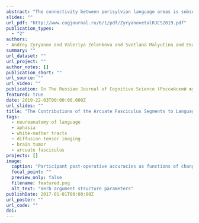 ```yaml
---
abstract: "The connectivity between perisylvian language areas is subserved by the three segments of the arcuate fasciculus (AF): the long segment (AFlong), connecting posterior temporal and inferior frontal areas, and anterior and posterior segments (AFant, AFpost), connecting the inferior parietal lobule to inferior frontal and posterior temporal areas, respectively. Damage to the AFlong induces conduction aphasia, which manifests itself in impaired repetition likely due to a deficit in sensorimotor integration in speech. However, systematic investigations of the specific contributions of the three AF segments to language processing are lacking. The current study addressed the roles of these white-matter tracts in language production and comprehension at word and sentence levels. We found that lower volume of the AFlong following neurosurgery was associated with a greater deficit in language repetition, consistent with the tract’s role in sensorimotor integration in speech. Furthermore, we found that a postoperative decrease in AFlong volume was associated with lower postoperative sentence comprehension abilities. We did not observe any relation between postoperative decreases of the AFant and AFpost volumes, and language deficits. One plausible explanation is that these tracts are not critical for language processing, while the functions they underlie in healthy speakers demonstrate a greater capacity for reorganization during slow brain tumor growth, as opposed to those carried out by the AFlong."
slides: ""
url_pdf: "http://www.cogjournal.ru/6/1/pdf/ZyryanovetalRJCS2019.pdf"
publication_types:
  - "2"
authors: 
- Andrey Zyryanov and Valeriya Zelenkova and Svetlana Malyutina and Ekaterina Stupina and Viktor Karpychev and Elisaveta Gordeyeva and Valeriya Zhirnova and Anna Artemova and Valeriya Tolkacheva and Andrey Zuev and Nikita Pedyash and Oleg Bronov and Dmitriy Kopachev and Igor Pronin and Olga Dragoy
summary: ""
url_dataset: ""
url_project: ""
author_notes: []
publication_short: ""
url_source: ""
url_video: ""
publication: In The Russian Journal of Cognitive Science (Российский журнал когнитивной науки). Vol. 6, Issue 1. pp. 25-37
featured: true
date: 2019-22-03T00:00:00.000Z
url_slides: ""
title: "The Contributions of the Arcuate Fasciculus Segments to Language Processing: Evidence from Brain Tumor Patients"
tags:
  - neuroanatomy of language
  - aphasia
  - white-matter tracts
  - diffusion tensor imaging
  - brain tumor
  - arcuate fasciculus
projects: []
image:
  caption: "Participant post-operative accuracies as functions of changes in arcuate fasciculus segments for language comprehension subtests."
  focal_point: ""
  preview_only: false
  filename: featured.png
  alt_text: "Verb argument structure parameters"
publishDate: 2017-01-01T00:00:00Z
url_poster: ""
url_code: ""
doi: 
---
```

